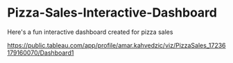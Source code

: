 # Pizza-Sales-Interactive-Dashboard

Here's a fun interactive dashboard created for pizza sales

https://public.tableau.com/app/profile/amar.kahvedzic/viz/PizzaSales_17236179160070/Dashboard1
